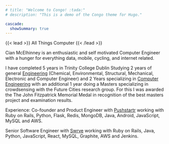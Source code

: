 ```yaml
---
# title: "Welcome to Congo! :tada:"
# description: "This is a demo of the Congo theme for Hugo."

cascade:
  showSummary: true
---
```


{{< lead >}}
All Things Computer
{{< /lead >}}


Cian McElhinney is an enthusiastic and self motivated Computer Engineer with a hunger for everything data, mobile, cycling, and internet related.

I have completed 5 years in Trinity College Dublin Studying 2 years of general [Engineering](https://www.tcd.ie/Engineering/) (Chemical, Environmental, Structural, Mechanical, Electronic and Computer Engineer) and 2 Years specializing in [Computer Engineering](https://www.scss.tcd.ie/undergraduate/computer-engineering/) with an additional 1 year doing a Masters specializing in crowdsensing with the Future Cities research group. For this I was awarded the The John Fitzpatrick Memorial Medal in recognition of the best masters project and examination results.


Experience:
Co-founder and Product Engineer with [Pushstartr](http://pushstartr.com/) working with Ruby on Rails, Python, Flask, Redis, MongoDB, Java, Android, JavaScript, MySQL and AWS.


Senior Software Engineer with [Swrve](https://www.swrve.com/) working with Ruby on Rails, Java, Python, JavaScript, React, MySQL, Graphite, AWS and Jenkins.

